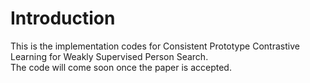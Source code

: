 # Introduction
This is the implementation codes for Consistent Prototype Contrastive Learning for Weakly Supervised Person Search. 
 <br /> The code will come soon once the paper is accepted.